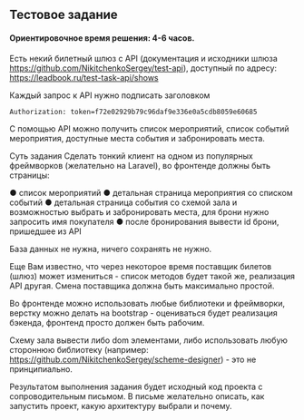 ## Тестовое задание

#### Ориентировочное время решения: 4-6 часов.

Есть некий билетный шлюз с API (документация и исходники шлюза
https://github.com/NikitchenkoSergey/test-api), доступный по адресу:
https://leadbook.ru/test-task-api/shows

Каждый запрос к API нужно подписать заголовком
```
Authorization: token=f72e02929b79c96daf9e336e0a5cdb8059e60685

```

С помощью API можно получить список мероприятий, список событий мероприятия,
доступные места события и забронировать места.

Суть задания
Сделать тонкий клиент на одном из популярных фреймворков (желательно на Laravel),
во фронтенде должны быть страницы:

● список мероприятий
● детальная страница мероприятия со списком событий
● детальная страница события со схемой зала и возможностью выбрать и
забронировать места, для брони нужно запросить имя покупателя
● после бронирования вывести id брони, пришедшее из API

База данных не нужна, ничего сохранять не нужно.

Еще Вам известно, что через некоторое время поставщик билетов (шлюз) может
измениться - список методов будет такой же, реализация API другая. Смена
поставщика должна быть максимально простой.

Во фронтенде можно использовать любые библиотеки и фреймворки, верстку можно
делать на bootstrap - оцениваться будет реализация бэкенда, фронтенд просто должен
быть рабочим.

Схему зала вывести либо dom элементами, либо использовать любую стороннюю
библиотеку (например: https://github.com/NikitchenkoSergey/scheme-designer) - это не
принципиально.

Результатом выполнения задания будет исходный код проекта с сопроводительным
письмом. В письме желательно описать, как запустить проект, какую архитектуру
выбрали и почему.